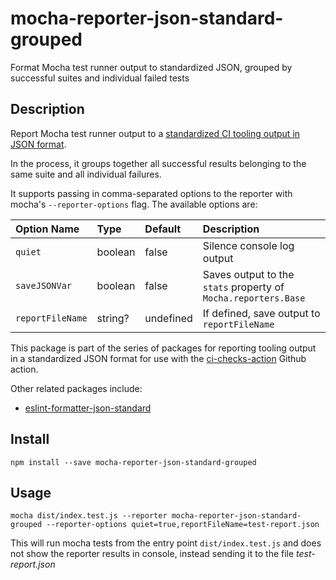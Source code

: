 # mocha-reporter-json-standard-grouped

Format Mocha test runner output to standardized JSON, grouped by successful suites and individual failed tests

## Description

Report Mocha test runner output to a [standardized CI tooling output in JSON format](https://raw.githubusercontent.com/Hypothesize/mocha-reporter-json-standard-grouped/master/src/check-general.schema.json).

In the process, it groups together all successful results belonging to the same suite and all individual failures.

It supports passing in comma-separated options to the reporter with mocha's `--reporter-options` flag. The available options are:

| Option Name      | Type    | Default   | Description                                                    |
| :--------------- | :------ | :-------- | :------------------------------------------------------------- |
| `quiet`          | boolean | false     | Silence console log output                                     |
| `saveJSONVar`    | boolean | false     | Saves output to the `stats` property of `Mocha.reporters.Base` |
| `reportFileName` | string? | undefined | If defined, save output to `reportFileName`                    |

This package is part of the series of packages for reporting tooling output in a standardized JSON format for use with the [ci-checks-action](https://github.com/marketplace/actions/create-github-checks-from-code-check-script-output-files) Github action.

Other related packages include:

- [eslint-formatter-json-standard](https://www.npmjs.com/package/eslint-formatter-json-standard)

## Install

`npm install --save mocha-reporter-json-standard-grouped`

## Usage

`mocha dist/index.test.js --reporter mocha-reporter-json-standard-grouped --reporter-options quiet=true,reportFileName=test-report.json`

This will run mocha tests from the entry point `dist/index.test.js` and does not show the reporter results in console, instead sending it to the file _test-report.json_
